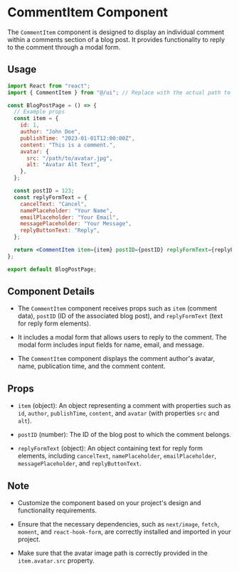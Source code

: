 # CommentItem Component

The `CommentItem` component is designed to display an individual comment within a comments section of a blog post. It provides functionality to reply to the comment through a modal form.

## Usage

```jsx
import React from "react";
import { CommentItem } from "@/ui"; // Replace with the actual path to the CommentItem component

const BlogPostPage = () => {
  // Example props
  const item = {
    id: 1,
    author: "John Doe",
    publishTime: "2023-01-01T12:00:00Z",
    content: "This is a comment.",
    avatar: {
      src: "/path/to/avatar.jpg",
      alt: "Avatar Alt Text",
    },
  };

  const postID = 123;
  const replyFormText = {
    cancelText: "Cancel",
    namePlaceholder: "Your Name",
    emailPlaceholder: "Your Email",
    messagePlaceholder: "Your Message",
    replyButtonText: "Reply",
  };

  return <CommentItem item={item} postID={postID} replyFormText={replyFormText} />;
};

export default BlogPostPage;
```

## Component Details

- The `CommentItem` component receives props such as `item` (comment data), `postID` (ID of the associated blog post), and `replyFormText` (text for reply form elements).

- It includes a modal form that allows users to reply to the comment. The modal form includes input fields for name, email, and message.

- The `CommentItem` component displays the comment author's avatar, name, publication time, and the comment content.

## Props

- `item` (object): An object representing a comment with properties such as `id`, `author`, `publishTime`, `content`, and `avatar` (with properties `src` and `alt`).

- `postID` (number): The ID of the blog post to which the comment belongs.

- `replyFormText` (object): An object containing text for reply form elements, including `cancelText`, `namePlaceholder`, `emailPlaceholder`, `messagePlaceholder`, and `replyButtonText`.

## Note

- Customize the component based on your project's design and functionality requirements.

- Ensure that the necessary dependencies, such as `next/image`, `fetch`, `moment`, and `react-hook-form`, are correctly installed and imported in your project.

- Make sure that the avatar image path is correctly provided in the `item.avatar.src` property.
